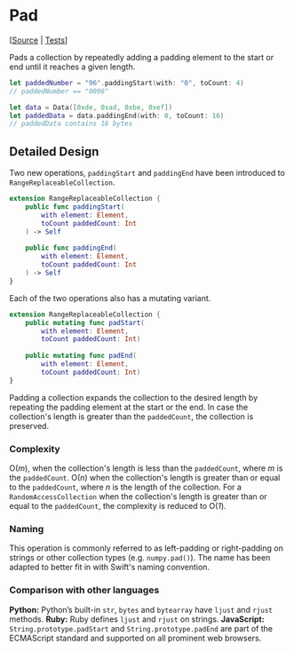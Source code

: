 # Pad

[[Source](https://github.com/apple/swift-algorithms/blob/main/Sources/Algorithms/Pad.swift) | 
 [Tests](https://github.com/apple/swift-algorithms/blob/main/Tests/SwiftAlgorithmsTests/PadTests.swift)]

Pads a collection by repeatedly adding a padding element to the start or end until 
it reaches a given length.

```swift
let paddedNumber = "96".paddingStart(with: "0", toCount: 4)
// paddedNumber == "0096"

let data = Data([0xde, 0xad, 0xbe, 0xef])
let paddedData = data.paddingEnd(with: 0, toCount: 16)
// paddedData contains 16 bytes
```

## Detailed Design

Two new operations, `paddingStart` and `paddingEnd` have been introduced to
`RangeReplaceableCollection`.

```swift
extension RangeReplaceableCollection {
    public func paddingStart(
        with element: Element,
        toCount paddedCount: Int
    ) -> Self
  
    public func paddingEnd(
        with element: Element,
        toCount paddedCount: Int
    ) -> Self
}
```

Each of the two operations also has a mutating variant.

```swift
extension RangeReplaceableCollection {
    public mutating func padStart(
        with element: Element,
        toCount paddedCount: Int)
      
    public mutating func padEnd(
        with element: Element,
        toCount paddedCount: Int)
}
```

Padding a collection expands the collection to the desired length by repeating 
the padding element at the start or the end. In case the collection's length is 
greater than the `paddedCount`, the collection is preserved.

### Complexity

O(_m_), when the collection's length is less than the `paddedCount`, where _m_ is the 
`paddedCount`. O(_n_) when the collection's length is greater than or equal to the 
`paddedCount`, where _n_ is the length of the collection. For a `RandomAccessCollection`
when the collection's length is greater than or equal to the `paddedCount`, the 
complexity is reduced to O(_1_).

### Naming

This operation is commonly referred to as left-padding or right-padding on strings 
or other collection types (e.g. `numpy.pad()`). The name has been adapted to better
fit in with Swift's naming convention.

### Comparison with other languages

**Python:** Python’s built-in `str`, `bytes` and `bytearray` have `ljust` and 
`rjust` methods.
**Ruby:** Ruby defines `ljust` and `rjust` on strings.
**JavaScript:** `String.prototype.padStart` and `String.prototype.padEnd` are part
of the ECMAScript standard and supported on all prominent web browsers.
